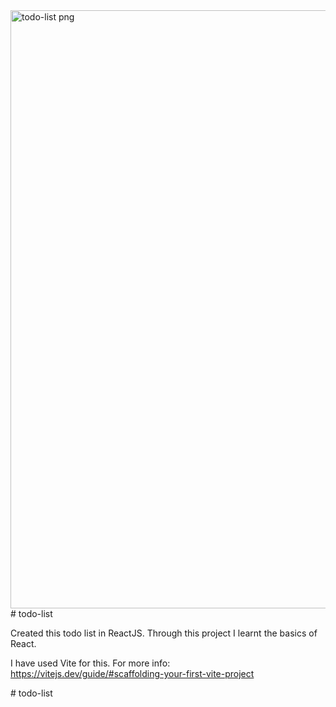 <img width="957" alt="todo-list png" src="https://github.com/draksham/todo-list/assets/123640464/d9189d4c-9a28-4bbf-95aa-323a2936710a">
# todo-list

Created this todo list in ReactJS.
Through this project I learnt the basics of React.

I have used Vite for this. For more info: https://vitejs.dev/guide/#scaffolding-your-first-vite-project


#   t o d o - l i s t 
 
 
